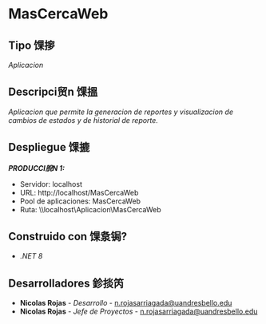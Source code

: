 # MasCercaWeb


## Tipo 馃摉

_Aplicacion_


## Descripci贸n 馃搵

_Aplicacion que permite la generacion de reportes y visualizacion de cambios de estados y de historial de reporte._


## Despliegue 馃摝



***PRODUCCI脫N 1:*** 
* Servidor: localhost
* URL: http://localhost/MasCercaWeb
* Pool de aplicaciones: MasCercaWeb
* Ruta: \\\localhost\Aplicacion\MasCercaWeb


## Construido con 馃洜锔?

* _.NET 8_


## Desarrolladores 鉁掞笍

* **Nicolas Rojas** - *Desarrollo* - <n.rojasarriagada@uandresbello.edu>
* **Nicolas Rojas** - *Jefe de Proyectos* - <n.rojasarriagada@uandresbello.edu>